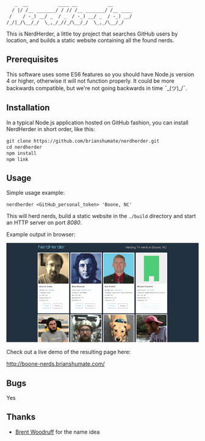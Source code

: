```
   _  __           ____ __           __
  / |/ /__ _______/ / // /__ _______/ /__ ____
 /    / -_) __/ _  / _  / -_) __/ _  / -_) __/
/_/|_/\__/_/  \_,_/_//_/\__/_/  \_,_/\__/_/
```

This is NerdHerder, a little toy project that searches GitHub users by
location, and builds a static website containing all the found nerds.

## Prerequisites

This software uses some ES6 features so you should have Node.js version 4 
or higher, otherwise it will not function properly. It could be
more backwards compatible, but we're not going backwards in time 
¯\_(ツ)_/¯.

## Installation

In a typical Node.js application hosted on GitHub fashion, you can install
NerdHerder in short order, like this:

```
git clone https://github.com/brianshumate/nerdherder.git
cd nerdherder
npm install
npm link
```

## Usage

Simple usage example:

```
nerdherder <GitHub_personal_token> 'Boone, NC'
```

This will herd nerds, build a static website in the `./build` directory and
start an HTTP server on port *8080*.

Example output in browser:

![](https://raw.githubusercontent.com/brianshumate/nerdherder/master/share/screen-shot.png)

Check out a live demo of the resulting page here:

http://boone-nerds.brianshumate.com/

## Bugs

Yes

## Thanks

* [Brent Woodruff](https://github.com/fprimex) for the name idea
